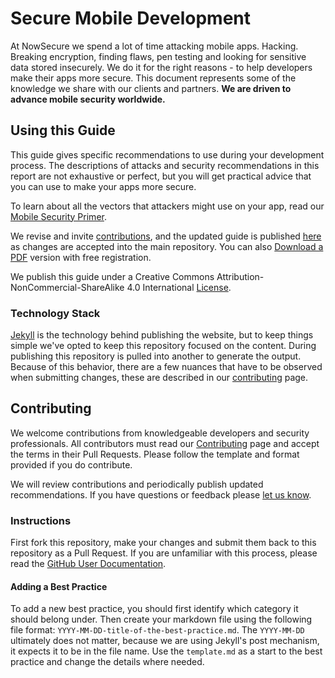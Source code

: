 # Secure Mobile Development

At NowSecure we spend a lot of time attacking mobile apps. Hacking. Breaking encryption, finding flaws, pen testing and looking for sensitive data stored insecurely. We do it for the right reasons - to help developers make their apps more secure. This document represents some of the knowledge we share with our clients and partners. **We are driven to advance mobile security worldwide.**

## Using this Guide

This guide gives specific recommendations to use during your development process. The descriptions of attacks and security recommendations in this report are not exhaustive or perfect, but you will get practical advice that you can use to make your apps more secure.

To learn about all the vectors that attackers might use on your app, read our [Mobile Security Primer][1].

We revise and invite [contributions](https://github.com/nowsecure/secure-mobile-development/pulls), and the updated guide is published [here][2] as changes are accepted into the main repository. You can also [Download a PDF][3] version with free registration.

We publish this guide under a Creative Commons Attribution-NonCommercial-ShareAlike 4.0 International [License][4].

### Technology Stack

[Jekyll][5] is the technology behind publishing the website, but to keep things simple we've opted to keep this repository focused on the content. During publishing this repository is pulled into another to generate the output. Because of this behavior, there are a few nuances that have to be observed when submitting changes, these are described in our [contributing][6] page.

## Contributing

We welcome contributions from knowledgeable developers and security professionals. All contributors must read our [Contributing][6] page and accept the terms in their Pull Requests. Please follow the template and format provided if you do contribute.

We will review contributions and periodically publish updated recommendations. If you have questions or feedback please [let us know][7].

### Instructions

First fork this repository, make your changes and submit them back to this repository as a Pull Request. If you are unfamiliar with this process, please read the [GitHub User Documentation][8].

#### Adding a Best Practice

To add a new best practice, you should first identify which category it should belong under. Then create your markdown file using the following file format: `YYYY-MM-DD-title-of-the-best-practice.md`. The `YYYY-MM-DD` ultimately does not matter, because we are using Jekyll's post mechanism, it expects it to be in the file name. Use the `template.md` as a start to the best practice and change the details where needed.

<!-- Links -->
[1]: https://www.nowsecure.com/resources/secure-mobile-development/primer/mobile-security/ "Mobile Security Primer"
[2]: https://www.nowsecure.com/resources/secure-mobile-development/ "Secure Mobile Development"
[3]: https://www.nowsecure.com/resources/downloads/secure-mobile-development/ "Secure Mobile Devlopment - Download a PDF"
[4]: LICENSE.md "License"
[5]: http://jekyllrb.com "Jekyll"
[6]: CONTRIBUTING.md "Contributing"
[7]: https://www.nowsecure.com/contact/ "Contact Us"
[8]: https://help.github.com/articles/creating-a-pull-request/ "Creating a Pull Request"

